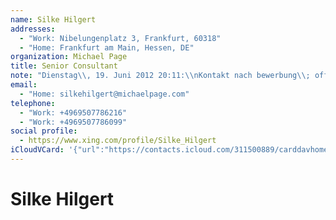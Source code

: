 ```yaml
---
name: Silke Hilgert
addresses:
  - "Work: Nibelungenplatz 3, Frankfurt, 60318"
  - "Home: Frankfurt am Main, Hessen, DE"
organization: Michael Page
title: Senior Consultant
note: "Dienstag\\, 19. Juni 2012 20:11:\\nKontakt nach bewerbung\\; offen: dtz und heitman\\n------------------------------------------------------------------\\nKontakt nach bewerbung\\; offen: dtz und heitman"
email:
  - "Home: silkehilgert@michaelpage.com"
telephone:
  - "Work: +4969507786216"
  - "Work: +4969507786099"
social profile:
  - https://www.xing.com/profile/Silke_Hilgert
iCloudVCard: '{"url":"https://contacts.icloud.com/311500889/carddavhome/card/YWVhNDE5OTgtMTFiNy00NGIxLTkxZjgtNjFiNjJjM2RiMDNm.vcf","etag":"\"kmfhe974\"","data":"BEGIN:VCARD\r\nVERSION:3.0\r\nFN:\r\nN:Hilgert;Silke;;;\r\nUID:aea41998-11b7-44b1-91f8-61b62c3db03f\r\nADR;TYPE=WORK:;;Nibelungenplatz 3;Frankfurt;;60318;;\r\nADR;TYPE=HOME:;;;Frankfurt am Main;Hessen;;DE;\r\nitem0.X-ABLABEL:xing\r\nPRODID:ez-vcard 0.9.13-fc\r\nREV:2025-04-03T22:10:19Z\r\nORG:Michael Page;\r\nTITLE:Senior Consultant\r\nNOTE:Dienstag\\, 19. Juni 2012 20:11:\\nKontakt nach bewerbung\\; offen: dtz u\r\n nd heitman\\n---------------------------------------------------------------\r\n ---\\nKontakt nach bewerbung\\; offen: dtz und heitman\r\nEMAIL;TYPE=HOME:silkehilgert@michaelpage.com\r\nTEL;TYPE=WORK:+4969507786216\r\nTEL;TYPE=WORK:+4969507786099\r\nitem0.X-SOCIALPROFILE;X-USER=Silke_Hilgert:https://www.xing.com/profile/Sil\r\n ke_Hilgert\r\n;TYPE=jpeg;VALUE=uri:https://gateway.icloud.com/contacts/311500889/ck/card/\r\n 88ebb2b2323ffc9f3cb3087111911b90\r\nEND:VCARD"}'
---
```

# Silke Hilgert